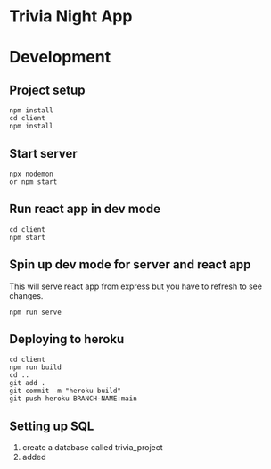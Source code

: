 # Trivia Night App 

# Development 

## Project setup

``` 
npm install 
cd client
npm install
```

## Start server 

``` 
npx nodemon
or npm start 
``` 

## Run react app in dev mode 

``` 
cd client
npm start 
``` 

## Spin up dev mode for server and react app
This will serve react app from express but you have to refresh to see changes.
``` 
npm run serve
```


## Deploying to heroku
```
cd client
npm run build
cd ..
git add .
git commit -m "heroku build"
git push heroku BRANCH-NAME:main
```
## Setting up SQL

1. create a database called trivia_project 
2. added 